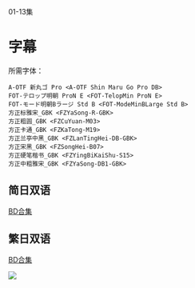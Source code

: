 01-13集

# 字幕

所需字体：
```
A-OTF 新丸ゴ Pro <A-OTF Shin Maru Go Pro DB>
FOT-テロップ明朝 ProN E <FOT-TelopMin ProN E>
FOT-モード明朝Bラージ Std B <FOT-ModeMinBLarge Std B>
方正标雅宋_GBK <FZYaSong-R-GBK>
方正粗圆_GBK <FZCuYuan-M03>
方正卡通_GBK <FZKaTong-M19>
方正兰亭中黑_GBK <FZLanTingHei-DB-GBK>
方正宋黑_GBK <FZSongHei-B07>
方正硬笔楷书_GBK <FZYingBiKaiShu-S15>
方正中粗雅宋_GBK <FZYaSong-DB1-GBK>
```

## 简日双语

[BD合集](https://github.com/Nekomoekissaten-SUB/Nekomoekissaten-poi-Subs/raw/master/227anime/227_BD_JPSC.7z)

## 繁日双语

[BD合集](https://github.com/Nekomoekissaten-SUB/Nekomoekissaten-poi-Subs/raw/master/227anime/227_BD_JPTC.7z)

![](https://nekomoe.pages.dev/images/2020-01/227.jpg)